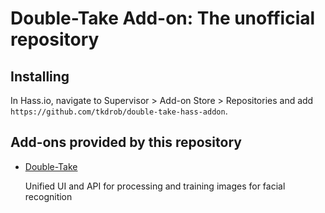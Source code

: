 # Double-Take Add-on: The unofficial repository

## Installing
In Hass.io, navigate to Supervisor > Add-on Store > Repositories and add `https://github.com/tkdrob/double-take-hass-addon`.

## Add-ons provided by this repository
- [Double-Take](double-take/README.md)

  Unified UI and API for processing and training images for facial recognition